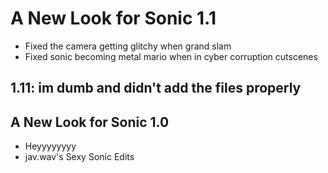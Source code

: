 # A New Look for Sonic 1.1
- Fixed the camera getting glitchy when grand slam
- Fixed sonic becoming metal mario when in cyber corruption cutscenes
## 1.11: im dumb and didn't add the files properly

## A New Look for Sonic 1.0
- Heyyyyyyyy
- jav.wav's Sexy Sonic Edits
